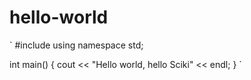 # hello-world

`
#include <iostream>
using namespace std;

int main()
{
  cout << "Hello world, hello Sciki" << endl;
}
`
